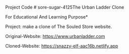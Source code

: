 Project Code # sore-sugar-4125The Urban Ladder Clone

For Educational And Learning Purpose*

Project: make a clone of The Souled Store website.

Original-Website: https://www.urbanladder.com

Cloned-Website:  https://snazzy-elf-aac16b.netlify.app
